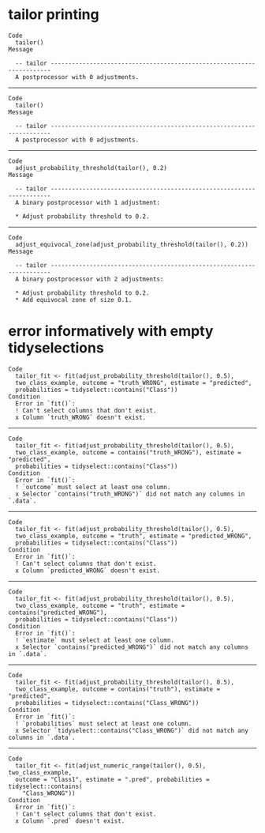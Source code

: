 # tailor printing

    Code
      tailor()
    Message
      
      -- tailor ----------------------------------------------------------------------
      A postprocessor with 0 adjustments.

---

    Code
      tailor()
    Message
      
      -- tailor ----------------------------------------------------------------------
      A postprocessor with 0 adjustments.

---

    Code
      adjust_probability_threshold(tailor(), 0.2)
    Message
      
      -- tailor ----------------------------------------------------------------------
      A binary postprocessor with 1 adjustment:
      
      * Adjust probability threshold to 0.2.

---

    Code
      adjust_equivocal_zone(adjust_probability_threshold(tailor(), 0.2))
    Message
      
      -- tailor ----------------------------------------------------------------------
      A binary postprocessor with 2 adjustments:
      
      * Adjust probability threshold to 0.2.
      * Add equivocal zone of size 0.1.

# error informatively with empty tidyselections

    Code
      tailor_fit <- fit(adjust_probability_threshold(tailor(), 0.5),
      two_class_example, outcome = "truth_WRONG", estimate = "predicted",
      probabilities = tidyselect::contains("Class"))
    Condition
      Error in `fit()`:
      ! Can't select columns that don't exist.
      x Column `truth_WRONG` doesn't exist.

---

    Code
      tailor_fit <- fit(adjust_probability_threshold(tailor(), 0.5),
      two_class_example, outcome = contains("truth_WRONG"), estimate = "predicted",
      probabilities = tidyselect::contains("Class"))
    Condition
      Error in `fit()`:
      ! `outcome` must select at least one column.
      x Selector `contains("truth_WRONG")` did not match any columns in `.data`.

---

    Code
      tailor_fit <- fit(adjust_probability_threshold(tailor(), 0.5),
      two_class_example, outcome = "truth", estimate = "predicted_WRONG",
      probabilities = tidyselect::contains("Class"))
    Condition
      Error in `fit()`:
      ! Can't select columns that don't exist.
      x Column `predicted_WRONG` doesn't exist.

---

    Code
      tailor_fit <- fit(adjust_probability_threshold(tailor(), 0.5),
      two_class_example, outcome = "truth", estimate = contains("predicted_WRONG"),
      probabilities = tidyselect::contains("Class"))
    Condition
      Error in `fit()`:
      ! `estimate` must select at least one column.
      x Selector `contains("predicted_WRONG")` did not match any columns in `.data`.

---

    Code
      tailor_fit <- fit(adjust_probability_threshold(tailor(), 0.5),
      two_class_example, outcome = contains("truth"), estimate = "predicted",
      probabilities = tidyselect::contains("Class_WRONG"))
    Condition
      Error in `fit()`:
      ! `probabilities` must select at least one column.
      x Selector `tidyselect::contains("Class_WRONG")` did not match any columns in `.data`.

---

    Code
      tailor_fit <- fit(adjust_numeric_range(tailor(), 0.5), two_class_example,
      outcome = "Class1", estimate = ".pred", probabilities = tidyselect::contains(
        "Class_WRONG"))
    Condition
      Error in `fit()`:
      ! Can't select columns that don't exist.
      x Column `.pred` doesn't exist.

